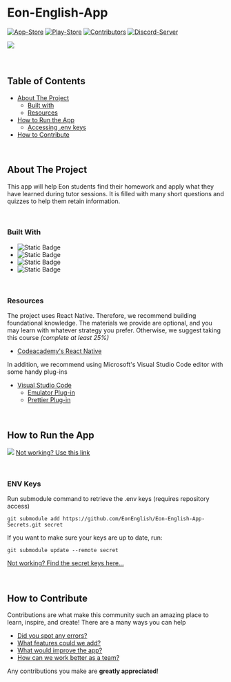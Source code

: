 # Eon-English-App

[![App-Store][appStore-shield]][appStore-url]
[![Play-Store][playStore-shield]][playStore-url]
[![Contributors][contributors-shield]][contributors-url]
[![Discord-Server][discord-shield]][discord-url]

<div style="display: flex;">
  <img src="https://github.com/user-attachments/assets/b91e63a7-fd5c-4f80-aa98-4e39f3b23a4c">
</div>

<br />
<br />

<!-- shortcuts -->

## Table of Contents

- [ About The Project](#about-the-project)
  - [ Built with](#built-with)
  - [ Resources](#resources)
- [ How to Run the App](#how-to-run-the-app)
  - [ Accessing .env keys](#env-keys)
- [ How to Contribute](#how-to-contribute)

<br>

## About The Project

This app will help Eon students find their homework and apply what they have learned during tutor sessions. It is filled with many short questions and quizzes to help them retain information.

<br>

### Built With

- ![Static Badge](https://img.shields.io/badge/JavaScript-%23212329?style=for-the-badge&logo=JavaScript)
- ![Static Badge](https://img.shields.io/badge/HTML-%23212329?style=for-the-badge&logo=HTML5)
- ![Static Badge](https://img.shields.io/badge/CSS-%23212329?style=for-the-badge&logo=CSS3)
- ![Static Badge](https://img.shields.io/badge/React_Native-%23212329?style=for-the-badge&logo=React)

<br>

### Resources

The project uses React Native. Therefore, we recommend building foundational knowledge. The materials we provide are optional, and you may learn with whatever strategy you prefer. Otherwise, we suggest taking this course _(complete at least 25%)_

- [Codeacademy's React Native](https://www.codecademy.com/learn/learn-react-native)

In addition, we recommend using Microsoft's Visual Studio Code editor with some handy plug-ins

- [Visual Studio Code](https://code.visualstudio.com)
  - [Emulator Plug-in](https://marketplace.visualstudio.com/items?itemName=DiemasMichiels.emulate)
  - [Prettier Plug-in](https://marketplace.visualstudio.com/items?itemName=esbenp.prettier-vscode)

<br>

## How to Run the App

[<img src="https://github.com/STEM-E-Youth-Career-Development-Program/app-7/assets/154091778/590c3ffd-efed-49af-a959-78042868db41">](https://youtu.be/nBq75f8JVZg)
[Not working? Use this link](https://youtu.be/nBq75f8JVZg)

<br>

### ENV Keys
Run submodule command to retrieve the .env keys (requires repository access)
```
git submodule add https://github.com/EonEnglish/Eon-English-App-Secrets.git secret
```
If you want to make sure your keys are up to date, run:
```
git submodule update --remote secret
```
[Not working? Find the secret keys here...](https://github.com/EonEnglish/Eon-English-App-Secrets)

<br>

## How to Contribute

Contributions are what make this community such an amazing place to learn, inspire, and create! There are a many ways you can help

- [Did you spot any errors?](https://github.com/EonEnglish/Eon-English-App/issues/new)
- [What features could we add?](https://github.com/EonEnglish/Eon-English-App/issues/new)
- [What would improve the app?](https://github.com/EonEnglish/Eon-English-App/issues/new)
- [How can we work better as a team?](https://github.com/EonEnglish/Eon-English-App/issues/new)

Any contributions you make are **greatly appreciated**!

<!-- Links -->

[contributors-shield]: https://img.shields.io/github/contributors/EonEnglish/Eon-English-App?style=for-the-badge&logo=github&logoColor=white&labelColor=black&color=6e5494&label=contributors
[contributors-url]: https://github.com/EonEnglish/Eon-English-App/graphs/contributors
[discord-shield]: https://img.shields.io/badge/dynamic/json?url=https%3A%2F%2Fdiscord.com%2Fapi%2Finvites%2FgwV356qNSj%3Fwith_counts%3Dtrue&query=%24.approximate_member_count&style=for-the-badge&logo=Discord&logoColor=white&labelColor=black&label=Discord%20Members&color=%235864f4
[discord-url]: https://discord.gg/gwV356qNSj
[appStore-shield]: https://img.shields.io/badge/download-app%20store-%23007AFF?style=for-the-badge&logo=apple&logoColor=white&labelColor=black
[appStore-url]: https://apps.apple.com/us/app/eon-english-learning/id6535652983
[playStore-shield]: https://img.shields.io/badge/download-play%20store-%2334A853?style=for-the-badge&logo=android&logoColor=white&labelColor=black
[playStore-url]: https://play.google.com/store/apps/details?id=com.eonenglish.eonEnglishLearning&pli=1
